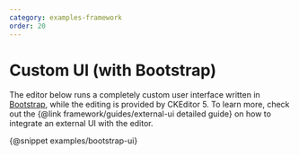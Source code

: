 ```yaml
---
category: examples-framework
order: 20
---
```


# Custom UI (with Bootstrap)

The editor below runs a completely custom user interface written in [Bootstrap](http://getbootstrap.com/), while the editing is provided by CKEditor 5. To learn more, check out the {@link framework/guides/external-ui detailed guide} on how to integrate an external UI with the editor.

{@snippet examples/bootstrap-ui}
